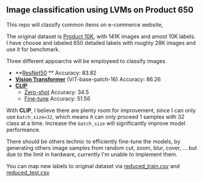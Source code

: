 ## Image classification using LVMs on Product 650

This repo will classify common items on e-commerce website,

The original dataset is [Product 10K](https://www.kaggle.com/competitions/products-10k), with 141K images and amost 10K labels. I have choose and labeled 650 detailed labels with roughly 28K images and use it for benchmark.

Three different appoarchs will be employeed to classify images

- **[ResNet50](./ResNet.ipynb) ** Accuracy: 83.82
- **[Vision Transformer](./ViT.ipynb)** (ViT-base-patch-16) Accuracy: 86.26
- **[CLIP]()**
  - [Zero-shot](./CLIP-zeroshot.ipynb) Accuracy: 34.5
  - [Fine-tune](./CLIP-finetune.ipynb) Accuracy: 51.56

With **CLIP**, I believe there are plenty room for improvement, since I can only use `batch_size=32`, which means it can only proceed 1 samples with 32 class at a time. Increase the `batch_size` will significantly improve model performance.

There should be others technic to efficiently fine-tune the models, by generating others image samples from random cut, zoom, blur, cover, ... but due to the limit in hardware, currently I'm unable to implement them.

You can map new labels to original dataset via [reduced_train.csv](./reduced_train.csv) and [reduced_test.csv](./reduced_test.csv)
